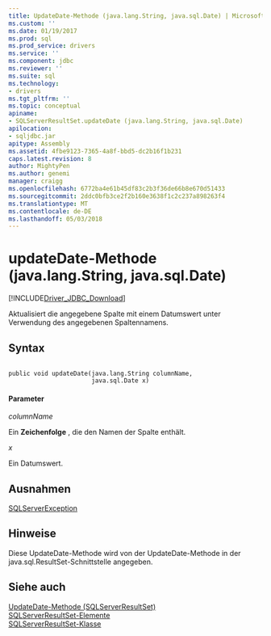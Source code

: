 ```yaml
---
title: UpdateDate-Methode (java.lang.String, java.sql.Date) | Microsoft Docs
ms.custom: ''
ms.date: 01/19/2017
ms.prod: sql
ms.prod_service: drivers
ms.service: ''
ms.component: jdbc
ms.reviewer: ''
ms.suite: sql
ms.technology:
- drivers
ms.tgt_pltfrm: ''
ms.topic: conceptual
apiname:
- SQLServerResultSet.updateDate (java.lang.String, java.sql.Date)
apilocation:
- sqljdbc.jar
apitype: Assembly
ms.assetid: 4fbe9123-7365-4a8f-bbd5-dc2b16f1b231
caps.latest.revision: 8
author: MightyPen
ms.author: genemi
manager: craigg
ms.openlocfilehash: 6772ba4e61b45df83c2b3f36de66b8e670d51433
ms.sourcegitcommit: 2ddc0bfb3ce2f2b160e3638f1c2c237a898263f4
ms.translationtype: MT
ms.contentlocale: de-DE
ms.lasthandoff: 05/03/2018
---
```

# <a name="updatedate-method-javalangstring-javasqldate"></a>updateDate-Methode (java.lang.String, java.sql.Date)
[!INCLUDE[Driver_JDBC_Download](../../../includes/driver_jdbc_download.md)]

  Aktualisiert die angegebene Spalte mit einem Datumswert unter Verwendung des angegebenen Spaltennamens.  
  
## <a name="syntax"></a>Syntax  
  
```  
  
public void updateDate(java.lang.String columnName,  
                       java.sql.Date x)  
```  
  
#### <a name="parameters"></a>Parameter  
 *columnName*  
  
 Ein **Zeichenfolge** , die den Namen der Spalte enthält.  
  
 *x*  
  
 Ein Datumswert.  
  
## <a name="exceptions"></a>Ausnahmen  
 [SQLServerException](../../../connect/jdbc/reference/sqlserverexception-class.md)  
  
## <a name="remarks"></a>Hinweise  
 Diese UpdateDate-Methode wird von der UpdateDate-Methode in der java.sql.ResultSet-Schnittstelle angegeben.  
  
## <a name="see-also"></a>Siehe auch  
 [UpdateDate-Methode &#40;SQLServerResultSet&#41;](../../../connect/jdbc/reference/updatedate-method-sqlserverresultset.md)   
 [SQLServerResultSet-Elemente](../../../connect/jdbc/reference/sqlserverresultset-members.md)   
 [SQLServerResultSet-Klasse](../../../connect/jdbc/reference/sqlserverresultset-class.md)  
  
  
